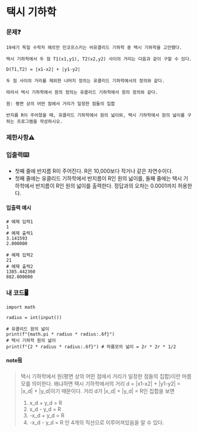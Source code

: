 # 택시 기하학

### 문제❓
```
19세기 독일 수학자 헤르만 민코프스키는 비유클리드 기하학 중 택시 기하학을 고안했다.

택시 기하학에서 두 점 T1(x1,y1), T2(x2,y2) 사이의 거리는 다음과 같이 구할 수 있다.

D(T1,T2) = |x1-x2| + |y1-y2|

두 점 사이의 거리를 제외한 나머지 정의는 유클리드 기하학에서의 정의와 같다.

따라서 택시 기하학에서 원의 정의는 유클리드 기하학에서 원의 정의와 같다.

원: 평면 상의 어떤 점에서 거리가 일정한 점들의 집합

반지름 R이 주어졌을 때, 유클리드 기하학에서 원의 넓이와, 택시 기하학에서 원의 넓이를 구하는 프로그램을 작성하시오.
```

### 제한사항⚠️


### 입출력⌨️
* 첫째 줄에 반지름 R이 주어진다. R은 10,000보다 작거나 같은 자연수이다.
* 첫째 줄에는 유클리드 기하학에서 반지름이 R인 원의 넓이를, 둘째 줄에는 택시 기하학에서 반지름이 R인 원의 넓이를 출력한다. 정답과의 오차는 0.0001까지 허용한다.

#### 입출력 예시
```
# 예제 입력1
1
# 예제 출력1
3.141593
2.000000

# 예제 입력2
21
# 예제 출력2
1385.442360
882.000000

```

### 내 코드🖥️
```
import math

radius = int(input())

# 유클리드 원의 넓이
print(f"{math.pi * radius * radius:.6f}")
# 택시 기하학 원의 넓이
print(f"{2 * radius * radius:.6f}") # 마름모의 넓이 = 2r * 2r * 1/2
```

#### note🗒️
> 택시 기하학에서 원(평면 상의 어떤 점에서 거리가 일정한 점들의 집합)이란 마름모를 의미한다. 
> 왜냐하면 택시 기하학에서의 거리 d = |x1-x2| + |y1-y2| = |x_d| + |y_d|이기 때문이다.
> 거리 d가 |x_d| + |y_d| = R인 집합을 보면 
> 1) x_d + y_d = R 
> 2) x_d - y_d = R 
> 3) -x_d + y_d = R
> 4) -x_d - y_d = R
> 인 4개의 직선으로 이루어져있음을 알 수 있다.

